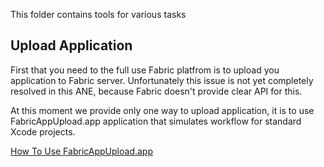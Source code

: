 This folder contains tools for various tasks

## Upload Application

First that you need to the full use Fabric platfrom is to upload you application to Fabric server. Unfortunately this issue is not yet completely resolved in this ANE, because Fabric doesn't provide clear API for this. 

At this moment we provide only one way to upload application, it is to use FabricAppUpload.app application that simulates workflow for standard Xcode projects.

[How To Use FabricAppUpload.app](wiki/How-To-Use-FabricAppUpload.app)
